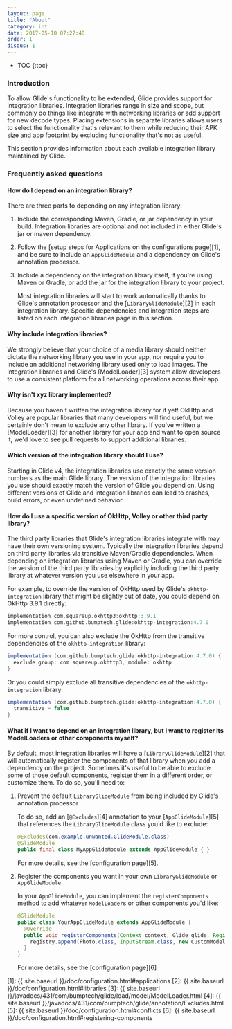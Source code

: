 ```yaml
---
layout: page
title: "About"
category: int
date: 2017-05-10 07:27:48
order: 1
disqus: 1
---
```

* TOC
{:toc}

### Introduction

To allow Glide's functionality to be extended, Glide provides support for integration libraries. Integration libraries range in size and scope, but commonly do things like integrate with networking libraries or add support for new decode types. Placing extensions in separate libraries allows users to select the functionality that's relevant to them while reducing their APK size and app footprint by excluding functionality that's not as useful. 

This section provides information about each available integration library maintained by Glide.

### Frequently asked questions

#### How do I depend on an integration library?

There are three parts to depending on any integration library:

1. Include the corresponding Maven, Gradle, or jar dependency in your build. Integration libraries are optional and not included in either Glide's jar or maven dependency.
2. Follow the [setup steps for Applications on the configurations page][1], and be sure to include an ``AppGlideModule`` and a dependency on Glide's annotation processor.
3. Include a dependency on the integration library itself, if you're using Maven or Gradle, or add the jar for the integration library to your project. 

   Most integration libraries will start to work automatically thanks to Glide's annotation processor and the [``LibraryGlideModule``][2] in each integration library. Specific dependencies and integration steps are listed on each integration libraries page in this section.


#### Why include integration libraries?

We strongly believe that your choice of a media library should neither dictate the networking library you use in your app, nor require you to include an additional networking library used only to load images. The integration libraries and Glide's [ModelLoader][3] system allow developers to use a consistent platform for all networking operations across their app

#### Why isn't xyz library implemented?
Because you haven't written the integration library for it yet! OkHttp and Volley are popular libraries that many developers will find useful, but we certainly don't mean to exclude any other library. If you've written a [ModelLoader][3] for another library for your app and want to open source it, we'd love to see pull requests to support additional libraries.

#### Which version of the integration library should I use?
Starting in Glide v4, the integration libraries use exactly the same version numbers as the main Glide library. The version of the integration libraries you use should exactly match the version of Glide you depend on. Using different versions of Glide and integration libraries can lead to crashes, build errors, or even undefined behavior.

#### How do I use a specific version of OkHttp, Volley or other third party library?
The third party libraries that Glide's integration libraries integrate with may have their own versioning system. Typically the integration libraries depend on third party libraries via transitive Maven/Gradle dependencies. When depending on integration libraries using Maven or Gradle, you can override the version of the third party libraries by explicitly including the third party library at whatever version you use elsewhere in your app. 

For example, to override the version of OkHttp used by Glide's ``okhttp-integration`` library that might be slightly out of date, you could depend on OkHttp 3.9.1 directly:

```groovy
implementation com.squareup.okhttp3:okhttp:3.9.1
implementation com.github.bumptech.glide:okhttp-integration:4.7.0
```

For more control, you can also exclude the OkHttp from the transitive dependencies of the ``okhttp-integration`` library:

```groovy
implementation (com.github.bumptech.glide:okhttp-integration:4.7.0) {
  exclude group: com.squareup.okhttp3, module: okhttp
}
```

Or you could simply exclude all transitive dependencies of the ``okhttp-integration`` library:

```groovy
implementation (com.github.bumptech.glide:okhttp-integration:4.7.0) {
  transitive = false
}
```

#### What if I want to depend on an integration library, but I want to register its ModelLoaders or other components myself?

By default, most integration libraries will have a [``LibraryGlideModule``][2] that will automatically register the components of that library when you add a dependency on the project. Sometimes it's useful to be able to exclude some of those default components, register them in a different order, or customize them. To do so, you'll need to:

1. Prevent the default ``LibraryGlideModule`` from being included by Glide's annotation processor

   To do so, add an [``@Excludes``][4] annotation to your [``AppGlideModule``][5] that references the ``LibraryGlideModule`` class you'd like to exclude:
   
   ```java
   @Excludes(com.example.unwanted.GlideModule.class)
   @GlideModule
   public final class MyAppGlideModule extends AppGlideModule { }
   ```

   For more details, see the [configuration page][5].


2. Register the components you want in your own ``LibraryGlideModule`` or ``AppGlideModule``

   In your ``AppGlideModule``, you can implement the ``registerComponents`` method to add whatever ``ModelLoader``s or other components you'd like:

   ```java
   @GlideModule
   public class YourAppGlideModule extends AppGlideModule {
     @Override
     public void registerComponents(Context context, Glide glide, Registry registry) {
       registry.append(Photo.class, InputStream.class, new CustomModelLoader.Factory());
     }
   }
   ```

   For more details, see the [configuration page][6]

[1]: {{ site.baseurl }}/doc/configuration.html#applications
[2]: {{ site.baseurl }}/doc/configuration.html#libraries
[3]: {{ site.baseurl }}/javadocs/431/com/bumptech/glide/load/model/ModelLoader.html
[4]: {{ site.baseurl }}/javadocs/431/com/bumptech/glide/annotation/Excludes.html
[5]: {{ site.baseurl }}/doc/configuration.html#conflicts
[6]: {{ site.baseurl }}/doc/configuration.html#registering-components
